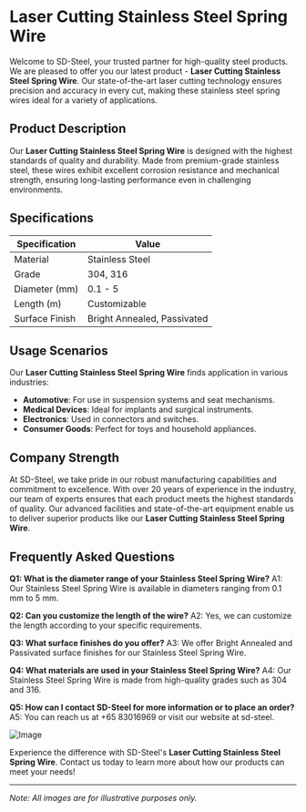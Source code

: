 # Laser Cutting Stainless Steel Spring Wire

Welcome to SD-Steel, your trusted partner for high-quality steel products. We are pleased to offer you our latest product - **Laser Cutting Stainless Steel Spring Wire**. Our state-of-the-art laser cutting technology ensures precision and accuracy in every cut, making these stainless steel spring wires ideal for a variety of applications.

## Product Description

Our **Laser Cutting Stainless Steel Spring Wire** is designed with the highest standards of quality and durability. Made from premium-grade stainless steel, these wires exhibit excellent corrosion resistance and mechanical strength, ensuring long-lasting performance even in challenging environments.

## Specifications

| Specification         | Value                          |
|-----------------------|--------------------------------|
| Material              | Stainless Steel                |
| Grade                 | 304, 316                       |
| Diameter (mm)         | 0.1 - 5                        |
| Length (m)            | Customizable                   |
| Surface Finish        | Bright Annealed, Passivated    |

## Usage Scenarios

Our **Laser Cutting Stainless Steel Spring Wire** finds application in various industries:
- **Automotive**: For use in suspension systems and seat mechanisms.
- **Medical Devices**: Ideal for implants and surgical instruments.
- **Electronics**: Used in connectors and switches.
- **Consumer Goods**: Perfect for toys and household appliances.

## Company Strength

At SD-Steel, we take pride in our robust manufacturing capabilities and commitment to excellence. With over 20 years of experience in the industry, our team of experts ensures that each product meets the highest standards of quality. Our advanced facilities and state-of-the-art equipment enable us to deliver superior products like our **Laser Cutting Stainless Steel Spring Wire**.

## Frequently Asked Questions

**Q1: What is the diameter range of your Stainless Steel Spring Wire?**
A1: Our Stainless Steel Spring Wire is available in diameters ranging from 0.1 mm to 5 mm.

**Q2: Can you customize the length of the wire?**
A2: Yes, we can customize the length according to your specific requirements.

**Q3: What surface finishes do you offer?**
A3: We offer Bright Annealed and Passivated surface finishes for our Stainless Steel Spring Wire.

**Q4: What materials are used in your Stainless Steel Spring Wire?**
A4: Our Stainless Steel Spring Wire is made from high-quality grades such as 304 and 316.

**Q5: How can I contact SD-Steel for more information or to place an order?**
A5: You can reach us at +65 83016969 or visit our website at  sd-steel.

![Image](https://github.com/user-attachments/assets/2567258e-e124-4816-932d-1809bd27ef0b)

Experience the difference with SD-Steel's **Laser Cutting Stainless Steel Spring Wire**. Contact us today to learn more about how our products can meet your needs!

---

*Note: All images are for illustrative purposes only.*